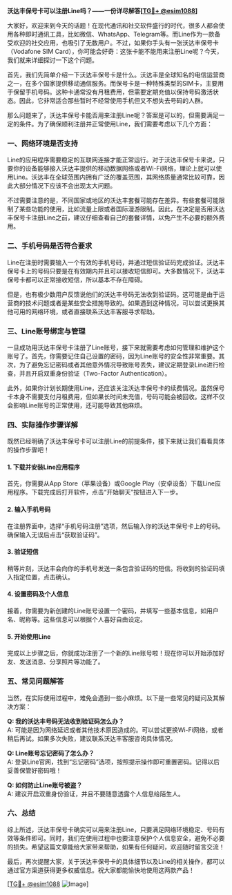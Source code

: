 **沃达丰保号卡可以注册Line吗？——一份详尽解答[[TG💪+ @esim1088](https://t.me/s/esim1088)]**

大家好，欢迎来到今天的话题！在现代通讯和社交软件盛行的时代，很多人都会使用各种即时通讯工具，比如微信、WhatsApp、Telegram等。而Line作为一款备受欢迎的社交应用，也吸引了无数用户。不过，如果你手头有一张沃达丰保号卡（Vodafone SIM Card），你可能会好奇：这张卡能不能用来注册Line呢？今天，我们就来详细探讨一下这个问题。

首先，我们先简单介绍一下沃达丰保号卡是什么。沃达丰是全球知名的电信运营商之一，在多个国家提供移动通信服务。而保号卡是一种特殊类型的SIM卡，主要用于保留手机号码。这种卡通常没有月租费用，但需要定期充值以保持号码激活状态。因此，它非常适合那些暂时不经常使用手机但又不想失去号码的人群。

那么问题来了，沃达丰保号卡能否用来注册Line呢？答案是可以的，但需要满足一定的条件。为了确保顺利注册并正常使用Line，我们需要考虑以下几个方面：

### **一、网络环境是否支持**

Line的应用程序需要稳定的互联网连接才能正常运行。对于沃达丰保号卡来说，只要你的设备能够接入沃达丰提供的移动数据网络或者Wi-Fi网络，理论上就可以使用Line。沃达丰在全球范围内拥有广泛的覆盖范围，其网络质量通常比较可靠，因此大部分情况下应该不会出现太大问题。

不过需要注意的是，不同国家或地区的沃达丰套餐可能存在差异。有些套餐可能限制了某些功能的使用，比如流量上限或者国际漫游限制。因此，在决定是否用沃达丰保号卡注册Line之前，建议仔细查看自己的套餐详情，以免产生不必要的额外费用。

### **二、手机号码是否符合要求**

Line在注册时需要输入一个有效的手机号码，并通过短信验证码完成验证。沃达丰保号卡上的号码只要是在有效期内并且可以接收短信即可。大多数情况下，沃达丰保号卡都可以正常接收短信，所以基本不存在障碍。

但是，也有极少数用户反馈说他们的沃达丰号码无法收到验证码。这可能是由于运营商的技术问题或者是某些安全措施导致的。如果遇到这种情况，可以尝试更换其他可用的网络环境，或者直接联系沃达丰客服寻求帮助。

### **三、Line账号绑定与管理**

一旦成功用沃达丰保号卡注册了Line账号，接下来就需要考虑如何管理和维护这个账号了。首先，你需要记住自己设置的密码，因为Line账号的安全性非常重要。其次，为了避免忘记密码或者其他意外情况导致账号丢失，建议定期登录Line进行检查，并且开启双重身份验证（Two-Factor Authentication）。

此外，如果你计划长期使用Line，还应该关注沃达丰保号卡的续费情况。虽然保号卡本身不需要支付月租费用，但如果长时间未充值，号码可能会被回收。这样不仅会影响Line账号的正常使用，还可能导致其他麻烦。

### **四、实际操作步骤详解**

既然已经明确了沃达丰保号卡可以注册Line的前提条件，接下来就让我们看看具体的操作步骤吧！

#### **1. 下载并安装Line应用程序**
首先，你需要从App Store（苹果设备）或Google Play（安卓设备）下载Line应用程序。下载完成后打开软件，点击“开始聊天”按钮进入下一步。

#### **2. 输入手机号码**
在注册界面中，选择“手机号码注册”选项，然后输入你的沃达丰保号卡上的号码。确保输入无误后点击“获取验证码”。

#### **3. 验证短信**
稍等片刻，沃达丰会向你的手机号发送一条包含验证码的短信。将收到的验证码填入指定位置，点击确认。

#### **4. 设置密码及个人信息**
接着，你需要为新创建的Line账号设置一个密码，并填写一些基本信息，如用户名、昵称等。这些信息可以根据个人喜好自由设定。

#### **5. 开始使用Line**
完成以上步骤之后，你就成功注册了一个新的Line账号啦！现在你可以开始添加好友、发送消息、分享照片等功能了。

### **五、常见问题解答**

当然，在实际使用过程中，难免会遇到一些小麻烦。以下是一些常见的疑问及其解决方案：

**Q: 我的沃达丰号码无法收到验证码怎么办？**  
A: 可能是因为网络延迟或者其他技术原因造成的。可以尝试更换Wi-Fi网络，或者稍后再试。如果多次失败，建议联系沃达丰客服咨询具体情况。

**Q: Line账号忘记密码了怎么办？**  
A: 登录Line官网，找到“忘记密码”选项，按照提示操作即可重置密码。记得以后妥善保管好密码哦！

**Q: 如何防止Line账号被盗？**  
A: 建议开启双重身份验证，并且不要随意透露个人信息给陌生人。

### **六、总结**

综上所述，沃达丰保号卡确实可以用来注册Line，只要满足网络环境稳定、号码有效等条件即可。同时，我们在使用过程中也要注意保护个人信息安全，避免不必要的损失。希望这篇文章能给大家带来帮助，如果有任何疑问，欢迎随时留言交流！

最后，再次提醒大家，关于沃达丰保号卡的具体细节以及Line的相关操作，都可以通过官方渠道获得更多权威信息。祝大家都能愉快地使用这两款产品！

[[TG💪+ @esim1088](https://t.me/s/esim1088) ![Image](https://i.postimg.cc/4NQfJmqS/Snipaste-2025-05-13-00-14-12.png)]